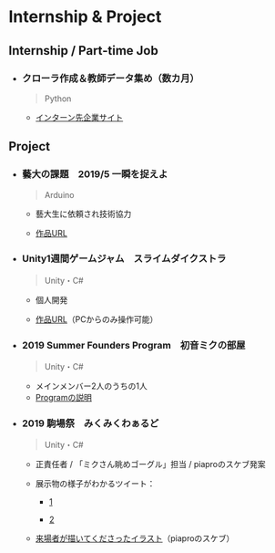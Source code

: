 # Internship & Project



## Internship / Part-time Job

* ### クローラ作成＆教師データ集め（数カ月）

  > Python

  * [インターン先企業サイト](https://liaro.ai/)

  

## Project

* ### 藝大の課題　2019/5 一瞬を捉えよ

  > Arduino

  * 藝大生に依頼され技術協力

  * [作品URL](https://www.instagram.com/p/ByubclpFVIZ/)

    

* ### Unity1週間ゲームジャム　スライムダイクストラ

  > Unity・C#

  * 個人開発

  * [作品URL](https://unityroom.com/games/slime_dijkstra)（PCからのみ操作可能） 

    

* ### 2019 Summer Founders Program　初音ミクの部屋

  > Unity・C#

  * メインメンバー2人のうちの1人 
  * [Programの説明](https://www.ducr.utokyo.ac.jp/activity/venture/sfp.html)

  

* ### 2019 駒場祭　みくみくわぁるど

  > Unity・C#

  * 正責任者 / 「ミクさん眺めゴーグル」担当 / piaproのスケブ発案

  * 展示物の様子がわかるツイート：

    *  [1](https://twitter.com/oit_vlken/status/1198425137659273216?s=20 )

    * [2](https://twitter.com/hahakuru39/status/1198401690564562944?s=20 )

  * [来場者が描いてくださったイラスト](https://twitter.com/miku_UT/status/1198632585175293953?s=20)（piaproのスケブ）
